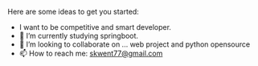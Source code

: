 Here are some ideas to get you started:
-  I want to be competitive and smart developer.
- 🌱 I’m currently studying springboot.
- 👯 I’m looking to collaborate on ... web project and python opensource
- 📫 How to reach me: skwent77@gmail.com 



